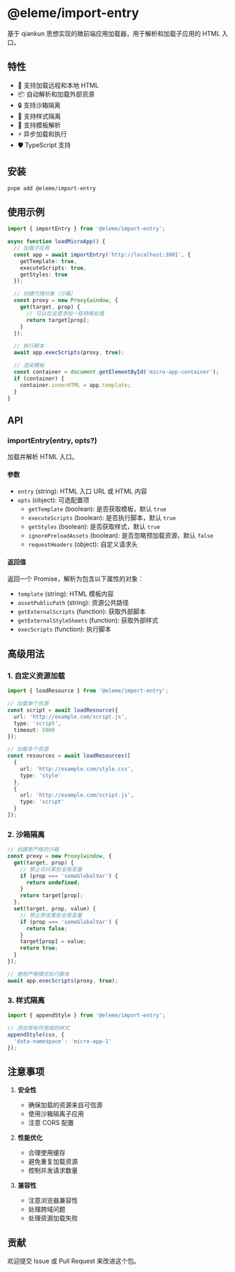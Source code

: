 # @eleme/import-entry

基于 qiankun 思想实现的微前端应用加载器，用于解析和加载子应用的 HTML 入口。

## 特性

- 🚀 支持加载远程和本地 HTML
- 📦 自动解析和加载外部资源
- 🔒 支持沙箱隔离
- 🎨 支持样式隔离
- 📝 支持模板解析
- ⚡️ 异步加载和执行
- 🛡️ TypeScript 支持

## 安装

```bash
pnpm add @eleme/import-entry
```

## 使用示例

```typescript
import { importEntry } from '@eleme/import-entry';

async function loadMicroApp() {
  // 加载子应用
  const app = await importEntry('http://localhost:3001', {
    getTemplate: true,
    executeScripts: true,
    getStyles: true
  });

  // 创建代理对象（沙箱）
  const proxy = new Proxy(window, {
    get(target, prop) {
      // 可以在这里添加一些特殊处理
      return target[prop];
    }
  });

  // 执行脚本
  await app.execScripts(proxy, true);

  // 渲染模板
  const container = document.getElementById('micro-app-container');
  if (container) {
    container.innerHTML = app.template;
  }
}
```

## API

### importEntry(entry, opts?)

加载并解析 HTML 入口。

#### 参数

- `entry` (string): HTML 入口 URL 或 HTML 内容
- `opts` (object): 可选配置项
  - `getTemplate` (boolean): 是否获取模板，默认 `true`
  - `executeScripts` (boolean): 是否执行脚本，默认 `true`
  - `getStyles` (boolean): 是否获取样式，默认 `true`
  - `ignorePreloadAssets` (boolean): 是否忽略预加载资源，默认 `false`
  - `requestHeaders` (object): 自定义请求头

#### 返回值

返回一个 Promise，解析为包含以下属性的对象：

- `template` (string): HTML 模板内容
- `assetPublicPath` (string): 资源公共路径
- `getExternalScripts` (function): 获取外部脚本
- `getExternalStyleSheets` (function): 获取外部样式
- `execScripts` (function): 执行脚本

## 高级用法

### 1. 自定义资源加载

```typescript
import { loadResource } from '@eleme/import-entry';

// 加载单个资源
const script = await loadResource({
  url: 'http://example.com/script.js',
  type: 'script',
  timeout: 5000
});

// 加载多个资源
const resources = await loadResources([
  {
    url: 'http://example.com/style.css',
    type: 'style'
  },
  {
    url: 'http://example.com/script.js',
    type: 'script'
  }
]);
```

### 2. 沙箱隔离

```typescript
// 创建更严格的沙箱
const proxy = new Proxy(window, {
  get(target, prop) {
    // 禁止访问某些全局变量
    if (prop === 'someGlobalVar') {
      return undefined;
    }
    return target[prop];
  },
  set(target, prop, value) {
    // 禁止修改某些全局变量
    if (prop === 'someGlobalVar') {
      return false;
    }
    target[prop] = value;
    return true;
  }
});

// 使用严格模式执行脚本
await app.execScripts(proxy, true);
```

### 3. 样式隔离

```typescript
import { appendStyle } from '@eleme/import-entry';

// 添加带有作用域的样式
appendStyle(css, {
  'data-namespace': 'micro-app-1'
});
```

## 注意事项

1. **安全性**
   - 确保加载的资源来自可信源
   - 使用沙箱隔离子应用
   - 注意 CORS 配置

2. **性能优化**
   - 合理使用缓存
   - 避免重复加载资源
   - 控制并发请求数量

3. **兼容性**
   - 注意浏览器兼容性
   - 处理跨域问题
   - 处理资源加载失败

## 贡献

欢迎提交 Issue 或 Pull Request 来改进这个包。 